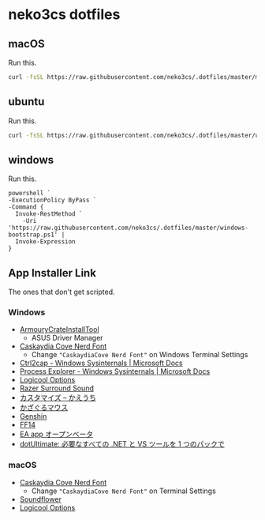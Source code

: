 # neko3cs dotfiles

## macOS

Run this.

```sh
curl -fsSL https://raw.githubusercontent.com/neko3cs/.dotfiles/master/macOS-bootstrap.sh | zsh
```

## ubuntu

Run this.

```sh
curl -fsSL https://raw.githubusercontent.com/neko3cs/.dotfiles/master/ubuntu-bootstrap.sh | bash
```

## windows

Run this.

```pwsh
powershell `
-ExecutionPolicy ByPass `
-Command {
  Invoke-RestMethod `
    -Uri 'https://raw.githubusercontent.com/neko3cs/.dotfiles/master/windows-bootstrap.ps1' |
  Invoke-Expression
}
```

## App Installer Link

The ones that don't get scripted.

### Windows

- [ArmouryCrateInstallTool](https://www.asus.com/supportonly/Armoury%20Crate/HelpDesk_Download/)
  - ASUS Driver Manager
- [Caskaydia Cove Nerd Font](https://www.nerdfonts.com/font-downloads)
  - Change `"CaskaydiaCove Nerd Font"` on Windows Terminal Settings
- [Ctrl2cap - Windows Sysinternals | Microsoft Docs](https://docs.microsoft.com/en-us/sysinternals/downloads/ctrl2cap)
- [Process Explorer - Windows Sysinternals | Microsoft Docs](https://docs.microsoft.com/ja-jp/sysinternals/downloads/process-explorer)
- [Logicool Options](https://www.logicool.co.jp/ja-jp/product/options)
- [Razer Surround Sound](https://www2.razer.com/jp-jp/7.1-surround-sound)
- [カスタマイズ – かえうち](https://kaeuchi.jp/customize/)
- [かざぐるマウス](https://www.gigafree.net/utility/mouse/kazaguru.html)
- [Genshin](https://genshin.mihoyo.com/ja/download)
- [FF14](https://www.finalfantasyxiv.com/freetrial/download/)
- [EA app オープンベータ](https://www.ea.com/ja-jp/ea-app-beta)
- [dotUltimate: 必要なすべての .NET と VS ツールを 1 つのパックで](https://www.jetbrains.com/ja-jp/dotnet/)

### macOS

- [Caskaydia Cove Nerd Font](https://www.nerdfonts.com/font-downloads)
  - Change `"CaskaydiaCove Nerd Font"` on Terminal Settings
- [Soundflower](https://github.com/mattingalls/Soundflower)
- [Logicool Options](https://www.logicool.co.jp/ja-jp/product/options)
